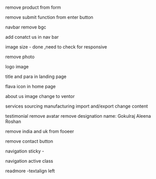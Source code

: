 remove product from form

remove submit function from enter button

navbar remove bgc

add conatct us in nav bar

image size - done ,need to check for responsive

remove photo

logo image

title and para in landing page

flava icon in home page

about us image change to ventor


services
  sourcing manufacturing import and/export
  change content

testimonial 
 remove avatar
 remove designation
 name: Gokulraj Aleena Roshan


remove india and uk from fooeer


remove contact button 

navigation sticky - 

navigation active class

readmore -textalign left

